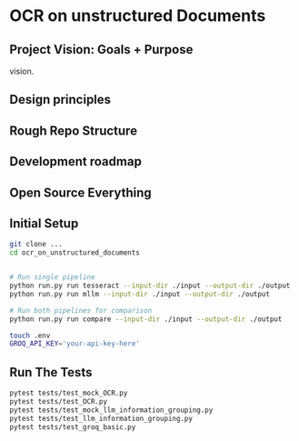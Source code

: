 # OCR on unstructured Documents

## Project Vision: Goals + Purpose

vision.

## Design principles



## Rough Repo Structure



## Development roadmap



## Open Source Everything



## Initial Setup

```bash
git clone ...
cd ocr_on_unstructured_documents


# Run single pipeline
python run.py run tesseract --input-dir ./input --output-dir ./output
python run.py run mllm --input-dir ./input --output-dir ./output

# Run both pipelines for comparison
python run.py run compare --input-dir ./input --output-dir ./output

touch .env
GROQ_API_KEY='your-api-key-here'
```

## Run The Tests

```bash
pytest tests/test_mock_OCR.py
pytest tests/test_OCR.py
pytest tests/test_mock_llm_information_grouping.py
pytest tests/test_llm_information_grouping.py
pytest tests/test_groq_basic.py
```